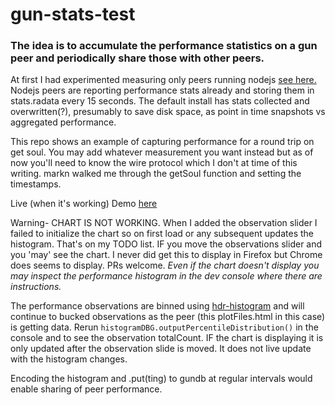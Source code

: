 # gun-stats-test

### The idea is to accumulate the performance statistics on a gun peer and periodically share those with other peers.

At first I had experimented measuring only peers running nodejs [see here.](https://github.com/amark/gun/compare/master...i001962:master) Nodejs peers are reporting performance stats already and storing them in stats.radata every 15 seconds. The default install has stats collected and overwritten(?), presumably to save disk space, as point in time snapshots vs aggregated performance.

This repo shows an example of capturing performance for a round trip on get soul. You may add whatever measurement you want instead but as of now you'll need to know the wire protocol which I don't at time of this writing. markn walked me through the getSoul function and setting the timestamps. 

Live (when it's working) Demo [here](http://plato.seallake.net/API/v1/data/gun-stats-test/plotHisto2/plotFiles.html)

Warning- CHART IS NOT WORKING. When I added the observation slider I failed to initialize the chart so on first load or any subsequent updates the histogram. That's on my TODO list. IF you move the observations slider and you 'may' see the chart. I never did get this to display in Firefox but Chrome does seems to display. PRs welcome. *Even if the chart doesn't display you may inspect the performance histogram in the dev console where there are instructions.*

The performance observations are binned using [hdr-histogram](https://github.com/HdrHistogram/HdrHistogramJS) and will continue to bucked observations as the peer (this plotFiles.html in this case) is getting data. Rerun 
```histogramDBG.outputPercentileDistribution()```
in the console and to see the observation totalCount. IF the chart is displaying it is only updated after the observation slide is moved. It does not live update with the histogram changes.

Encoding the histogram and .put(ting) to gundb at regular intervals would enable sharing of peer performance.